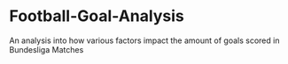 # Football-Goal-Analysis
An analysis into how various factors impact the amount of goals scored in Bundesliga Matches

